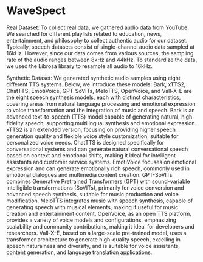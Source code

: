 # WaveSpect

Real Dataset: To collect real data, we gathered audio data from YouTube. We searched for different playlists related to education, news, entertainment, and philosophy to collect authentic audio for our dataset. Typically, speech datasets consist of single-channel audio data sampled at 16kHz. However, since our data comes from various sources, the sampling rate of the audio ranges between 8kHz and 44kHz. To standardize the data, we used the Librosa library to resample all audio to 16kHz.

Synthetic Dataset: We generated synthetic audio samples using eight different TTS systems. Below, we introduce these models: Bark, xTTS2, ChatTTS, EmotiVoice, GPT-SoVITs, MeloTTS, OpenVoice, and Vall-X-E are the eight speech synthesis models, each with distinct characteristics, covering areas from natural language processing and emotional expression to voice transformation and the integration of music and speech. 
Bark is an advanced text-to-speech (TTS) model capable of generating natural, high-fidelity speech, supporting multilingual synthesis and emotional expression. 
xTTS2 is an extended version, focusing on providing higher speech generation quality and flexible voice style customization, suitable for personalized voice needs. 
ChatTTS is designed specifically for conversational systems and can generate natural conversational speech based on context and emotional shifts, making it ideal for intelligent assistants and customer service systems. 
EmotiVoice focuses on emotional expression and can generate emotionally rich speech, commonly used in emotional dialogues and multimedia content creation. 
GPT-SoVITs combines Generative Pretrained Transformers (GPT) with sound-variable intelligible transformations (SoVITs), primarily for voice conversion and advanced speech synthesis, suitable for music production and voice modification. 
MeloTTS integrates music with speech synthesis, capable of generating speech with musical elements, making it useful for music creation and entertainment content. 
OpenVoice, as an open TTS platform, provides a variety of voice models and configurations, emphasizing scalability and community contributions, making it ideal for developers and researchers. 
Vall-X-E, based on a large-scale pre-trained model, uses a transformer architecture to generate high-quality speech, excelling in speech naturalness and diversity, and is suitable for voice assistants, content generation, and language translation applications.

